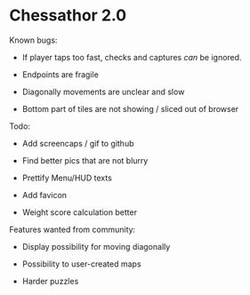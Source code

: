 # Chessathor 2.0

Known bugs:

- If player taps too fast, checks and captures *can* be ignored.

- Endpoints are fragile

- Diagonally movements are unclear and slow

- Bottom part of tiles are not showing / sliced out of browser

Todo:
- Add screencaps / gif to github

- Find better pics that are not blurry

- Prettify Menu/HUD texts

- Add favicon

- Weight score calculation better


Features wanted from community:
- Display possibility for moving diagonally

- Possibility to user-created maps

- Harder puzzles